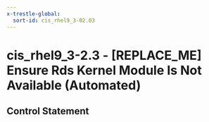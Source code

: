 ```yaml
---
x-trestle-global:
  sort-id: cis_rhel9_3-02.03
---
```


# cis_rhel9_3-2.3 - \[REPLACE_ME\] Ensure Rds Kernel Module Is Not Available (Automated)

## Control Statement
